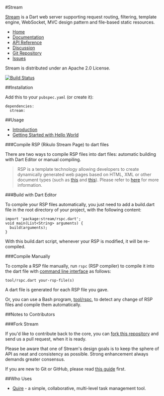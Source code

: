 #Stream

[Stream](http://rikulo.org/projects/stream) is a Dart web server supporting request routing, filtering, template engine, WebSocket, MVC design pattern and file-based static resources.

* [Home](http://rikulo.org/projects/stream)
* [Documentation](http://docs.rikulo.org/stream/latest)
* [API Reference](http://www.dartdocs.org/documentation/stream/1.5.2)
* [Discussion](http://stackoverflow.com/questions/tagged/rikulo)
* [Git Repository](https://github.com/rikulo/stream)
* [Issues](https://github.com/rikulo/stream/issues)

Stream is distributed under an Apache 2.0 License.

[![Build Status](https://drone.io/github.com/rikulo/stream/status.png)](https://drone.io/github.com/rikulo/stream/latest)

##Installation

Add this to your `pubspec.yaml` (or create it):

    dependencies:
      stream:


##Usage

* [Introduction](http://docs.rikulo.org/stream/latest/Getting_Started/Introduction.html)
* [Getting Started with Hello World](http://docs.rikulo.org/stream/latest/Getting_Started/Hello_World.html)

###Compile RSP (Rikulo Stream Page) to dart files

There are two ways to compile RSP files into dart files: automatic building with Dart Editor or manual compiling.

> RSP is a template technology allowing developers to create dynamically generated web pages based on HTML, XML or other document types (such as [this](https://github.com/rikulo/stream/blob/master/example/hello-mvc/webapp/listView.rsp.html) and [this](https://github.com/rikulo/stream/blob/master/test/features/webapp/includerView.rsp.html)). Please refer to [here](http://docs.rikulo.org/stream/latest/RSP/Fundamentals/RSP_Overview.html) for more information.

###Build with Dart Editor

To compile your RSP files automatically, you just need to add a build.dart file in the root directory of your project, with the following content:

    import 'package:stream/rspc.dart';
    void main(List<String> arguments) {
      build(arguments);
    }

With this build.dart script, whenever your RSP is modified, it will be re-compiled.

###Compile Manually

To compile a RSP file manually, run `rspc` (RSP compiler) to compile it into the dart file with [command line interface](http://en.wikipedia.org/wiki/Command-line_interface) as follows:

    tool/rspc.dart your-rsp-file(s)

A dart file is generated for each RSP file you gave.

Or, you can use a Bash program, [tool/rspc](https://github.com/rikulo/stream/tree/master/tool/rspc), to detect any change of RSP files and compile them automatically.

##Notes to Contributors

###Fork Stream

If you'd like to contribute back to the core, you can [fork this repository](https://help.github.com/articles/fork-a-repo) and send us a pull request, when it is ready.

Please be aware that one of Stream's design goals is to keep the sphere of API as neat and consistency as possible. Strong enhancement always demands greater consensus.

If you are new to Git or GitHub, please read [this guide](https://help.github.com/) first.

##Who Uses

* [Quire](https://quire.io) - a simple, collaborative, multi-level task management tool.
